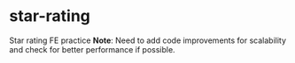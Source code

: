 # star-rating
Star rating FE practice 
**Note**: Need to add code improvements for scalability and check for better performance if possible. 
